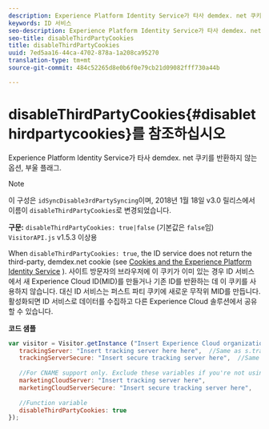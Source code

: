 ```yaml
---
description: Experience Platform Identity Service가 타사 demdex. net 쿠키를 반환하지 않는 옵션, 부울 플래그.
keywords: ID 서비스
seo-description: Experience Platform Identity Service가 타사 demdex. net 쿠키를 반환하지 않는 옵션, 부울 플래그.
seo-title: disableThirdPartyCookies
title: disableThirdPartyCookies
uuid: 7ed5aa16-44ca-4702-878a-1a208ca95270
translation-type: tm+mt
source-git-commit: 484c52265d8e0b6f0e79cb21d09082fff730a44b

---
```



# disableThirdPartyCookies{#disablethirdpartycookies}를 참조하십시오

Experience Platform Identity Service가 타사 demdex. net 쿠키를 반환하지 않는 옵션, 부울 플래그.

>[!NOTE]
>
>이 구성은 `idSyncDisable3rdPartySyncing`이며, 2018년 1월 18일 v3.0 릴리스에서 이름이 `disableThirdPartyCookies`로 변경되었습니다.

**구문:** `disableThirdPartyCookies: true|false` (기본값은 `false`임) `VisitorAPI.js` v1.5.3 이상용

When `disableThirdPartyCookies: true`, the ID service does not return the third-party, demdex.net cookie (see [Cookies and the Experience Platform Identity Service](../../introduction/cookies.md) ). 사이트 방문자의 브라우저에 이 쿠키가 이미 있는 경우 ID 서비스에서 새 Experience Cloud ID(MID)를 만들거나 기존 ID를 반환하는 데 이 쿠키를 사용하지 않습니다. 대신 ID 서비스는 퍼스트 파티 쿠키에 새로운 무작위 MID를 만듭니다. 활성화되면 ID 서비스로 데이터를 수집하고 다른 Experience Cloud 솔루션에서 공유할 수 있습니다.

**코드 샘플**

```js
var visitor = Visitor.getInstance ("Insert Experience Cloud organization ID here",{ 
   trackingServer: "Insert tracking server here here",  //Same as s.trackingServer 
   trackingServerSecure: "Insert secure tracking server here",  //Same as s.trackingServerSecure 
 
   //For CNAME support only. Exclude these variables if you're not using CNAME 
   marketingCloudServer: "Insert tracking server here", 
   marketingCloudServerSecure: "Insert secure tracking server here", 
 
   //Function variable 
   disableThirdPartyCookies: true 
});
```

